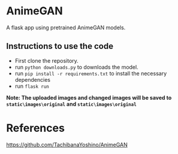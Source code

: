 # AnimeGAN

A flask app using pretrained AnimeGAN models.

## Instructions to use the code

* First clone the repository.
* run `python downloads.py` to downloads the model.
* run `pip install -r requirements.txt` to install the necessary dependencies
* run `flask run` 

**Note: The uploaded images and changed images will be saved to `static\images\original` and `static\images\original`**

# References
https://github.com/TachibanaYoshino/AnimeGAN
